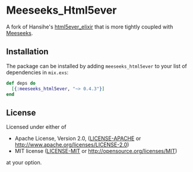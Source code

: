 # Meeseeks_Html5ever

A fork of Hansihe's [html5ever_elixir](https://github.com/hansihe/html5ever_elixir) that is more tightly coupled with [Meeseeks](https://github.com/mischov/meeseeks).

## Installation

The package can be installed by adding `meeseeks_html5ever` to your list of dependencies in `mix.exs`:

```elixir
def deps do
  [{:meeseeks_html5ever, "~> 0.4.3"}]
end
```

## License

Licensed under either of

 * Apache License, Version 2.0, ([LICENSE-APACHE](LICENSE-APACHE) or http://www.apache.org/licenses/LICENSE-2.0)
 * MIT license ([LICENSE-MIT](LICENSE-MIT) or http://opensource.org/licenses/MIT)

at your option.

